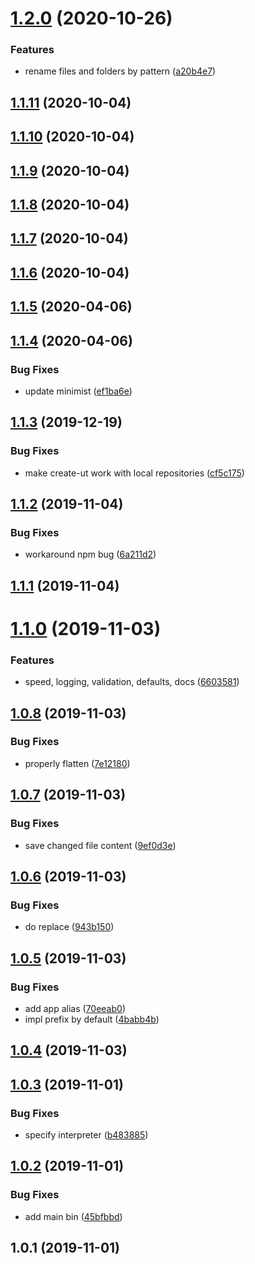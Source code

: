 # [1.2.0](https://github.com/softwaregroup-bg/create-ut/compare/v1.1.11...v1.2.0) (2020-10-26)


### Features

* rename files and folders by pattern ([a20b4e7](https://github.com/softwaregroup-bg/create-ut/commit/a20b4e7a42f70890572767f5f6bfec0284863c88))



## [1.1.11](https://github.com/softwaregroup-bg/create-ut/compare/v1.1.10...v1.1.11) (2020-10-04)



## [1.1.10](https://github.com/softwaregroup-bg/create-ut/compare/v1.1.9...v1.1.10) (2020-10-04)



## [1.1.9](https://github.com/softwaregroup-bg/create-ut/compare/v1.1.8...v1.1.9) (2020-10-04)



## [1.1.8](https://github.com/softwaregroup-bg/create-ut/compare/v1.1.7...v1.1.8) (2020-10-04)



## [1.1.7](https://github.com/softwaregroup-bg/create-ut/compare/v1.1.6...v1.1.7) (2020-10-04)



## [1.1.6](https://github.com/softwaregroup-bg/create-ut/compare/v1.1.5...v1.1.6) (2020-10-04)



## [1.1.5](https://github.com/softwaregroup-bg/create-ut/compare/v1.1.4...v1.1.5) (2020-04-06)



## [1.1.4](https://github.com/softwaregroup-bg/create-ut/compare/v1.1.3...v1.1.4) (2020-04-06)


### Bug Fixes

* update minimist ([ef1ba6e](https://github.com/softwaregroup-bg/create-ut/commit/ef1ba6e05d3b1d531313c47501db3a17f7db0bae))



## [1.1.3](https://github.com/softwaregroup-bg/create-ut/compare/v1.1.2...v1.1.3) (2019-12-19)


### Bug Fixes

* make create-ut work with local repositories ([cf5c175](https://github.com/softwaregroup-bg/create-ut/commit/cf5c175))



## [1.1.2](https://github.com/softwaregroup-bg/create-ut/compare/v1.1.1...v1.1.2) (2019-11-04)


### Bug Fixes

* workaround npm bug ([6a211d2](https://github.com/softwaregroup-bg/create-ut/commit/6a211d2))



## [1.1.1](https://github.com/softwaregroup-bg/create-ut/compare/v1.1.0...v1.1.1) (2019-11-04)



# [1.1.0](https://github.com/softwaregroup-bg/create-ut/compare/v1.0.8...v1.1.0) (2019-11-03)


### Features

* speed, logging, validation, defaults, docs ([6603581](https://github.com/softwaregroup-bg/create-ut/commit/6603581))



## [1.0.8](https://github.com/softwaregroup-bg/create-ut/compare/v1.0.7...v1.0.8) (2019-11-03)


### Bug Fixes

* properly flatten ([7e12180](https://github.com/softwaregroup-bg/create-ut/commit/7e12180))



## [1.0.7](https://github.com/softwaregroup-bg/create-ut/compare/v1.0.6...v1.0.7) (2019-11-03)


### Bug Fixes

* save changed file content ([9ef0d3e](https://github.com/softwaregroup-bg/create-ut/commit/9ef0d3e))



## [1.0.6](https://github.com/softwaregroup-bg/create-ut/compare/v1.0.5...v1.0.6) (2019-11-03)


### Bug Fixes

* do replace ([943b150](https://github.com/softwaregroup-bg/create-ut/commit/943b150))



## [1.0.5](https://github.com/softwaregroup-bg/create-ut/compare/v1.0.4...v1.0.5) (2019-11-03)


### Bug Fixes

* add app alias ([70eeab0](https://github.com/softwaregroup-bg/create-ut/commit/70eeab0))
* impl prefix by default ([4babb4b](https://github.com/softwaregroup-bg/create-ut/commit/4babb4b))



## [1.0.4](https://github.com/softwaregroup-bg/create-ut/compare/v1.0.3...v1.0.4) (2019-11-03)



## [1.0.3](https://github.com/softwaregroup-bg/create-ut/compare/v1.0.2...v1.0.3) (2019-11-01)


### Bug Fixes

* specify interpreter ([b483885](https://github.com/softwaregroup-bg/create-ut/commit/b483885))



## [1.0.2](https://github.com/softwaregroup-bg/create-ut/compare/v1.0.1...v1.0.2) (2019-11-01)


### Bug Fixes

* add main bin ([45bfbbd](https://github.com/softwaregroup-bg/create-ut/commit/45bfbbd))



## 1.0.1 (2019-11-01)



